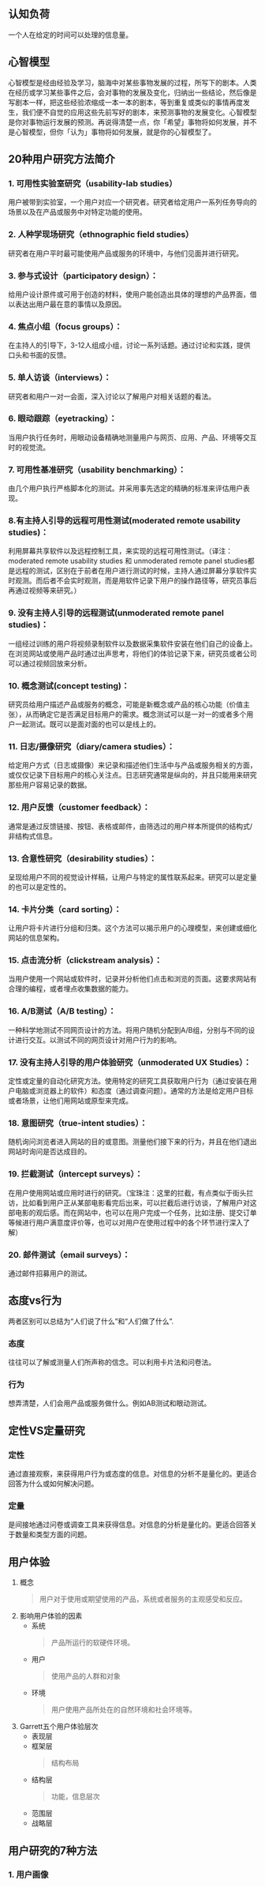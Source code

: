 ## 认知负荷
一个人在给定的时间可以处理的信息量。
## 心智模型
心智模型是经由经验及学习，脑海中对某些事物发展的过程，所写下的剧本。人类在经历或学习某些事件之后，会对事物的发展及变化，归纳出一些结论，然后像是写剧本一样，把这些经验浓缩成一本一本的剧本，等到重复或类似的事情再度发生，我们便不自觉的应用这些先前写好的剧本，来预测事物的发展变化。心智模型是你对事物运行发展的预测。再说得清楚一点，你「希望」事物将如何发展，并不是心智模型，但你「认为」事物将如何发展，就是你的心智模型了。
## 20种用户研究方法简介
### 1. 可用性实验室研究（usability-lab studies）
用户被带到实验室，一个用户对应一个研究者。研究者给定用户一系列任务导向的场景以及在产品或服务中对特定功能的使用。
### 2. 人种学现场研究（ethnographic field studies） 
研究者在用户平时最可能使用产品或服务的环境中，与他们见面并进行研究。
### 3. 参与式设计（participatory design）： 
给用户设计原件或可用于创造的材料，使用户能创造出具体的理想的产品界面，借以表达出用户最在意的事情以及原因。
### 4. 焦点小组（focus groups）： 
在主持人的引导下，3-12人组成小组，讨论一系列话题。通过讨论和实践，提供口头和书面的反馈。
### 5. 单人访谈（interviews）： 
研究者和用户一对一会面，深入讨论以了解用户对相关话题的看法。
### 6. 眼动跟踪（eyetracking）： 
当用户执行任务时，用眼动设备精确地测量用户与网页、应用、产品、环境等交互时的视觉流。
### 7. 可用性基准研究（usability benchmarking）： 
由几个用户执行严格脚本化的测试。并采用事先选定的精确的标准来评估用户表现。
### 8.有主持人引导的远程可用性测试(moderated remote usability studies)： 
利用屏幕共享软件以及远程控制工具，来实现的远程可用性测试。（译注：moderated remote usability studies 和 unmoderated remote panel studies都是远程的测试，区别在于前者在用户进行测试的时候，主持人通过屏幕分享软件实时观测。而后者不会实时观测，而是用软件记录下用户的操作路径等，研究员事后再通过视频等来研究。）
### 9. 没有主持人引导的远程测试(unmoderated remote panel studies)： 
一组经过训练的用户将视频录制软件以及数据采集软件安装在他们自己的设备上。在浏览网站或使用产品时通过出声思考，将他们的体验记录下来，研究员或者公司可以通过视频回放来分析。
### 10. 概念测试(concept testing)： 
研究员给用户描述产品或服务的概念，可能是新概念或产品的核心功能（价值主张），从而确定它是否满足目标用户的需求。概念测试可以是一对一的或者多个用户一起测试。既可以是面对面的也可以是线上的。
### 11. 日志/摄像研究（diary/camera studies）： 
给定用户方式（日志或摄像）来记录和描述他们生活中与产品或服务相关的方面，或仅仅记录下目标用户的核心关注点。日志研究通常是纵向的，并且只能用来研究那些用户容易记录的数据。
### 12. 用户反馈（customer feedback）： 
通常是通过反馈链接、按钮、表格或邮件，由筛选过的用户样本所提供的结构式/非结构式信息。
### 13. 合意性研究（desirability studies）： 
呈现给用户不同的视觉设计样稿，让用户与特定的属性联系起来。研究可以是定量的也可以是定性的。
### 14. 卡片分类（card sorting）： 
让用户将卡片进行分组和归类。这个方法可以揭示用户的心理模型，来创建或细化网站的信息架构。
### 15. 点击流分析（clickstream analysis）： 
当用户使用一个网站或软件时，记录并分析他们点击和浏览的页面。这要求网站有合理的编程，或者埋点收集数据的能力。
### 16. A/B测试（A/B testing）： 
一种科学地测试不同网页设计的方法。将用户随机分配到A/B组，分别与不同的设计进行交互。以测试不同的网页设计对用户行为的影响。
### 17. 没有主持人引导的用户体验研究（unmoderated UX Studies）： 
定性或定量的自动化研究方法。使用特定的研究工具获取用户行为（通过安装在用户电脑或浏览器上的软件）和态度（通过调查问题）。通常的方法是给定用户目标或者场景，让他们用网站或原型来完成。
### 18. 意图研究（true-intent studies）： 
随机询问浏览者进入网站的目的或意图。测量他们接下来的行为，并且在他们退出网站时询问是否达成目的。
### 19. 拦截测试（intercept surveys）： 
在用户使用网站或应用时进行的研究。（宝珠注：这里的拦截，有点类似于街头拦访，比如看到用户正从某部电影看完后出来，可以拦截后进行访谈，了解用户对这部电影的观后感。而在网站中，也可以在用户完成一个任务，比如注册、提交订单等候进行用户满意度评价等，也可以对用户在使用过程中的各个环节进行深入了解）
### 20. 邮件测试（email surveys）： 
通过邮件招募用户的测试。

## 态度vs行为
两者区别可以总结为“人们说了什么”和“人们做了什么”.
### 态度
往往可以了解或测量人们所声称的信念。可以利用卡片法和问卷法。
### 行为
想弄清楚，人们会用产品或服务做什么。例如AB测试和眼动测试。
## 定性VS定量研究
### 定性
通过直接观察，来获得用户行为或态度的信息。对信息的分析不是量化的。更适合回答为什么或如何解决问题。
### 定量
是间接地通过问卷或调查工具来获得信息。对信息的分析是量化的。更适合回答关于数量和类型方面的问题。
## 用户体验
1. 概念
    > 用户对于使用或期望使用的产品，系统或者服务的主观感受和反应。
2. 影响用户体验的因素
    - 系统
        > 产品所运行的软硬件环境。
    - 用户
        > 使用产品的人群和对象
    - 环境
        > 用户使用产品所处在的自然环境和社会环境等。
3. Garrett五个用户体验层次
    - 表现层
    - 框架层
        > 结构布局
    - 结构层
        > 功能，信息层次
    - 范围层
    - 战略层
## 用户研究的7种方法
### 1. 用户画像
